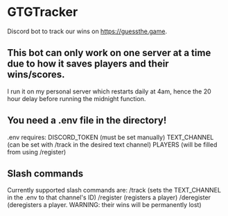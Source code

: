# GTGTracker
Discord bot to track our wins on https://guessthe.game.

## This bot can only work on one server at a time due to how it saves players and their wins/scores.
I run it on my personal server which restarts daily at 4am, hence the 20 hour delay before running the midnight function.

## You need a .env file in the directory!
.env requires:
DISCORD_TOKEN (must be set manually)
TEXT_CHANNEL (can be set with /track in the desired text channel)
PLAYERS (will be filled from using /register)

## Slash commands
Currently supported slash commands are:
/track (sets the TEXT_CHANNEL in the .env to that channel's ID)
/register (registers a player)
/deregister (deregisters a player. WARNING: their wins will be permanently lost)
